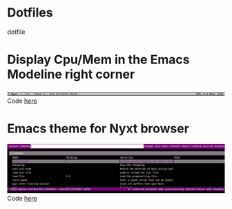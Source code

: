 # Dotfiles
dotfile

# Display Cpu/Mem in the Emacs Modeline right corner
![Emacs-display-cpu-mem-in-the-modeline-right-corner](https://github.com/danrobi11/Dotfiles/blob/main/screenshots/emacs-modeline.png)
Code [here](https://github.com/danrobi11/Dotfiles/blob/main/Emacs-display-cpu-mem-in-the-modeline-right-corner)

# Emacs theme for Nyxt browser
![Nyxt-Emacs-Theme](https://github.com/danrobi11/Dotfiles/blob/main/screenshots/nyxt-emacs-theme-3.png)
Code [here]()
